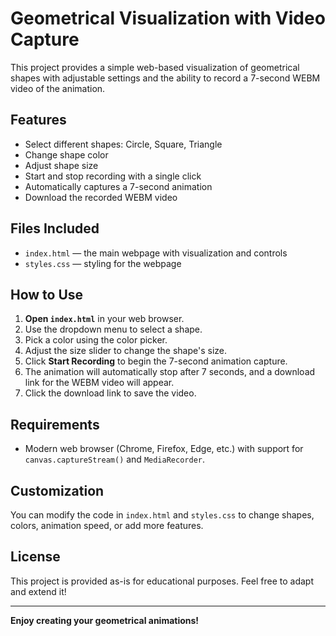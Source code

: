 # Geometrical Visualization with Video Capture

This project provides a simple web-based visualization of geometrical shapes with adjustable settings and the ability to record a 7-second WEBM video of the animation.

## Features

- Select different shapes: Circle, Square, Triangle
- Change shape color
- Adjust shape size
- Start and stop recording with a single click
- Automatically captures a 7-second animation
- Download the recorded WEBM video

## Files Included

- `index.html` — the main webpage with visualization and controls
- `styles.css` — styling for the webpage

## How to Use

1. **Open `index.html`** in your web browser.
2. Use the dropdown menu to select a shape.
3. Pick a color using the color picker.
4. Adjust the size slider to change the shape's size.
5. Click **Start Recording** to begin the 7-second animation capture.
6. The animation will automatically stop after 7 seconds, and a download link for the WEBM video will appear.
7. Click the download link to save the video.

## Requirements

- Modern web browser (Chrome, Firefox, Edge, etc.) with support for `canvas.captureStream()` and `MediaRecorder`.

## Customization

You can modify the code in `index.html` and `styles.css` to change shapes, colors, animation speed, or add more features.

## License

This project is provided as-is for educational purposes. Feel free to adapt and extend it!

---

**Enjoy creating your geometrical animations!**
